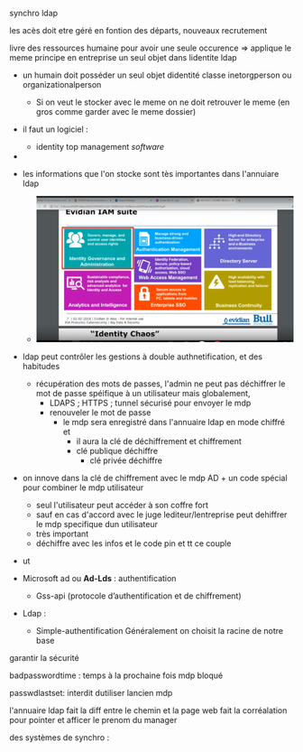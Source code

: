 synchro ldap

les acès doit etre géré en fontion des départs, nouveaux recrutement


livre des ressources humaine pour avoir une seule occurence => applique le meme principe en entreprise un seul objet dans lidentite ldap

- un humain doit posséder un seul objet didentité classe inetorgperson ou organizationalperson 
    - Si on veut le stocker avec le meme on ne doit retrouver le meme (en gros comme garder avec le meme dossier)



- il faut un logiciel : 
    - identity top management *software*
- 


- les informations que l'on stocke sont tès importantes dans l'annuiare ldap
    - ![tech_overview](./images/1_techoverview.png)    


- ldap peut contrôler les gestions à double authnetification,  et des habitudes

    - récupération des mots de passes, l'admin ne peut pas déchiffrer le mot de passe spéifique à un utilisateur mais globalement, 
        - LDAPS ; HTTPS ; tunnel sécurisé pour envoyer le mdp
        - renouveler le mot de passe 
            - le mdp sera enregistré dans l'annuaire ldap en mode chiffré et
                - il aura la clé de déchiffrement et chiffrement
                - clé publique déchiffre
                    - clé privée déchiffre


- on innove dans la clé de chiffrement avec le mdp AD + un code spécial pour combiner le mdp utilisateur
    - seul l'utilisateur peut accéder à son coffre fort
    - sauf en cas d'accord avec le juge lediteur/lentreprise peut dehiffrer le mdp specifique dun utilisateur
    - très important
    - déchiffre avec les infos et le code pin et tt ce couple





-  ut


- Microsoft ad ou **Ad-Lds** : authentification
    - 	Gss-api (protocole d’authentification et de chiffrement)    
- Ldap :
    - 	Simple-authentification
Généralement on choisit la racine de notre base


garantir la sécurité 


badpasswordtime : temps à la prochaine fois mdp bloqué

passwdlastset: interdit dutiliser lancien mdp



l'annuaire ldap fait la diff entre le chemin et la page web fait la corréalation pour pointer et afficer le prenom du manager


des systèmes de synchro : 
